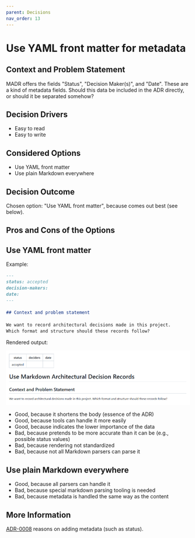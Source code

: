 ```yaml
---
parent: Decisions
nav_order: 13
---
```

# Use YAML front matter for metadata

## Context and Problem Statement

MADR offers the fields "Status", "Decision Maker(s)", and "Date".
These are a kind of metadata fields.
Should this data be included in the ADR directly, or should it be separated somehow?

## Decision Drivers

* Easy to read
* Easy to write

## Considered Options

* Use YAML front matter
* Use plain Markdown everywhere

## Decision Outcome

Chosen option: "Use YAML front matter", because comes out best (see below).

## Pros and Cons of the Options

## Use YAML front matter

Example:

```markdown
---
status: accepted
decision-makers:
date:
---

## Context and problem statement

We want to record architectural decisions made in this project.
Which format and structure should these records follow?
```

Rendered output:

![adr-013 rendered output](0013-example.png)

* Good, because it shortens the body (essence of the ADR)
* Good, because tools can handle it more easily
* Good, because indicates the lower importance of the data
* Bad, because pretends to be more accurate than it can be (e.g., possible status values)
* Bad, because rendering not standardized
* Bad, because not all Markdown parsers can parse it

## Use plain Markdown everywhere

* Good, because all parsers can handle it
* Bad, because special markdown parsing tooling is needed
* Bad, because metadata is handled the same way as the content

## More Information

[ADR-0008](0008-add-status-field.md) reasons on adding metadata (such as status).
